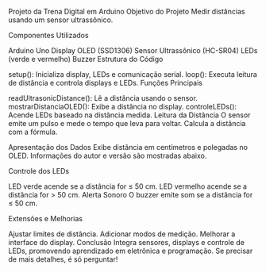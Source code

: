 Projeto da Trena Digital em Arduino
Objetivo do Projeto
Medir distâncias usando um sensor ultrassônico.

Componentes Utilizados

Arduino Uno
Display OLED (SSD1306)
Sensor Ultrassônico (HC-SR04)
LEDs (verde e vermelho)
Buzzer
Estrutura do Código

setup(): Inicializa display, LEDs e comunicação serial.
loop(): Executa leitura de distância e controla displays e LEDs.
Funções Principais

readUltrasonicDistance(): Lê a distância usando o sensor.
mostrarDistanciaOLED(): Exibe a distância no display.
controleLEDs(): Acende LEDs baseado na distância medida.
Leitura da Distância
O sensor emite um pulso e mede o tempo que leva para voltar.
Calcula a distância com a fórmula.

Apresentação dos Dados
Exibe distância em centímetros e polegadas no OLED.
Informações do autor e versão são mostradas abaixo.

Controle dos LEDs

LED verde acende se a distância for ≤ 50 cm.
LED vermelho acende se a distância for > 50 cm.
Alerta Sonoro
O buzzer emite som se a distância for ≤ 50 cm.

Extensões e Melhorias

Ajustar limites de distância.
Adicionar modos de medição.
Melhorar a interface do display.
Conclusão
Integra sensores, displays e controle de LEDs,
promovendo aprendizado em eletrônica e programação.
Se precisar de mais detalhes, é só perguntar!
